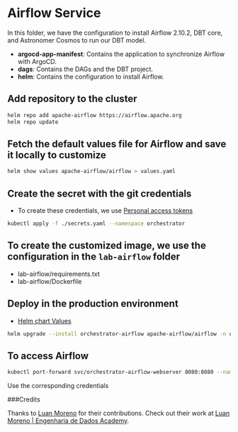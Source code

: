 # Airflow Service
In this folder, we have the configuration to install Airflow 2.10.2, DBT core, and Astronomer Cosmos to run our DBT model.
- **argocd-app-manifest**: Contains the application to synchronize Airflow with ArgoCD.
- **dags**: Contains the DAGs and the DBT project.
- **helm**: Contains the configuration to install Airflow.

## Add repository to the cluster
```sh
helm repo add apache-airflow https://airflow.apache.org
helm repo update
```

## Fetch the default values file for Airflow and save it locally to customize
```sh
helm show values apache-airflow/airflow > values.yaml
```

## Create the secret with the git credentials
- To create these credentials, we use [Personal access tokens](https://github.com/settings/tokens)
```sh
kubectl apply -f ./secrets.yaml --namespace orchestrator
```

## To create the customized image, we use the configuration in the `lab-airflow` folder
- lab-airflow/requirements.txt
- lab-airflow/Dockerfile

## Deploy in the production environment
- [Helm chart Values](https://github.com/apache/airflow/blob/main/chart/values.yaml)
```sh
helm upgrade --install orchestrator-airflow apache-airflow/airflow -n orchestrator -f ./airflow/helm/values.yaml --version 1.15.0
```
## To access Airflow
```sh
kubectl port-forward svc/orchestrator-airflow-webserver 8080:8080 --namespace orchestrator
```
Use the corresponding credentials


###Credits

Thanks to [Luan Moreno](https://github.com/luanmorenomaciel) for their contributions. Check out their work at [Luan Moreno | Engenharia de Dados Academy](https://www.youtube.com/@LuanMorenoMMaciel).
<!-- 
helm delete orchestrator-airflow
-->
